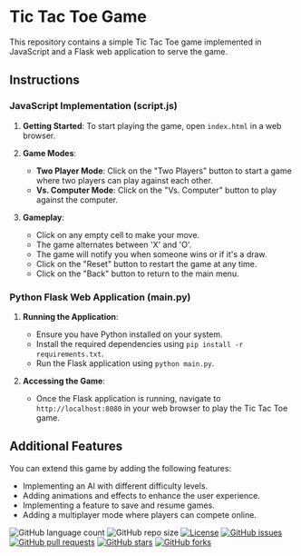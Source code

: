 # Tic Tac Toe Game

This repository contains a simple Tic Tac Toe game implemented in JavaScript and a Flask web application to serve the game.

## Instructions

### JavaScript Implementation (script.js)

1. **Getting Started**: To start playing the game, open `index.html` in a web browser.

2. **Game Modes**:
   - **Two Player Mode**: Click on the "Two Players" button to start a game where two players can play against each other.
   - **Vs. Computer Mode**: Click on the "Vs. Computer" button to play against the computer.

3. **Gameplay**:
   - Click on any empty cell to make your move.
   - The game alternates between 'X' and 'O'.
   - The game will notify you when someone wins or if it's a draw.
   - Click on the "Reset" button to restart the game at any time.
   - Click on the "Back" button to return to the main menu.

### Python Flask Web Application (main.py)

1. **Running the Application**:
   - Ensure you have Python installed on your system.
   - Install the required dependencies using `pip install -r requirements.txt`.
   - Run the Flask application using `python main.py`.

2. **Accessing the Game**:
   - Once the Flask application is running, navigate to `http://localhost:8080` in your web browser to play the Tic Tac Toe game.

## Additional Features

You can extend this game by adding the following features:
- Implementing an AI with different difficulty levels.
- Adding animations and effects to enhance the user experience.
- Implementing a feature to save and resume games.
- Adding a multiplayer mode where players can compete online.

![GitHub language count](https://img.shields.io/github/languages/count/barandev/Tic-Tac-Toe-with-Javascript)
![GitHub repo size](https://img.shields.io/github/repo-size/barandev/Tic-Tac-Toe-with-Javascript)
[![License](https://img.shields.io/github/license/barandev/Tic-Tac-Toe-with-Javascript)](https://github.com/barandev/Tic-Tac-Toe-with-Javascript/blob/main/LICENSE)
[![GitHub issues](https://img.shields.io/github/issues/barandev/Tic-Tac-Toe-with-Javascript)](https://github.com/barandev/Tic-Tac-Toe-with-Javascript/issues)
[![GitHub pull requests](https://img.shields.io/github/issues-pr/barandev/Tic-Tac-Toe-with-Javascript)](https://github.com/barandev/Tic-Tac-Toe-with-Javascript/pulls)
[![GitHub stars](https://img.shields.io/github/stars/barandev/Tic-Tac-Toe-with-Javascript)](https://github.com/barandev/Tic-Tac-Toe-with-Javascript/stargazers)
[![GitHub forks](https://img.shields.io/github/forks/barandev/Tic-Tac-Toe-with-Javascript)](https://github.com/barandev/Tic-Tac-Toe-with-Javascript/network)
